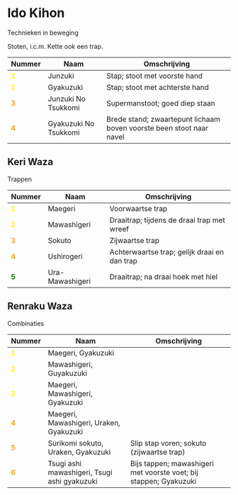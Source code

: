 # Ido Kihon

Technieken in beweging

Stoten, i.c.m. Kette ook een trap.

| Nummer                                  | Naam                  | Omschrijving                                                         |
|-----------------------------------------|-----------------------|----------------------------------------------------------------------|
| <span style="color:yellow">**1**</span> | Junzuki               | Stap; stoot met voorste hand                                         |
| <span style="color:yellow">**2**</span> | Gyakuzuki             | Stap; stoot met achterste hand                                       |
| <span style="color:orange">**3**</span> | Junzuki No Tsukkomi   | Supermanstoot; goed diep staan                                       |
| <span style="color:orange">**4**</span> | Gyakuzuki No Tsukkomi | Brede stand; zwaartepunt lichaam boven voorste been stoot naar navel |

## Keri Waza

Trappen

| Nummer                                  | Naam            | Omschrijving                                 |
|-----------------------------------------|-----------------|----------------------------------------------|
| <span style="color:yellow">**1**</span> | Maegeri         | Voorwaartse trap                             |
| <span style="color:yellow">**2**</span> | Mawashigeri     | Draaitrap; tijdens de draai trap met wreef   |
| <span style="color:orange">**3**</span> | Sokuto          | Zijwaartse trap                              |
| <span style="color:orange">**4**</span> | Ushirogeri      | Achterwaartse trap; gelijk draai en dan trap |
| <span style="color:green">**5**</span>  | Ura-Mawashigeri | Draaitrap; na draai hoek met hiel            |

## Renraku Waza

Combinaties

| Nummer                                  | Naam                                         | Omschrijving                                                      |
|-----------------------------------------|----------------------------------------------|-------------------------------------------------------------------|
| <span style="color:yellow">**1**</span> | Maegeri, Gyakuzuki                           |                                                                   |
| <span style="color:yellow">**2**</span> | Mawashigeri, Guyakuzuki                      |                                                                   |
| <span style="color:yellow">**3**</span> | Maegeri, Mawashigeri, Gyakuzuki              |                                                                   |
| <span style="color:orange">**4**</span> | Maegeri, Mawashigeri, Uraken, Gyakuzuki      |                                                                   |
| <span style="color:orange">**5**</span> | Surikomi sokuto, Uraken, Gyakuzuki           | Slip stap voren; sokuto (zijwaartse trap)                         |
| <span style="color:orange">**6**</span> | Tsugi ashi mawashigeri, Tsugi ashi gyakuzuki | Bijs tappen; mawashigeri met voorste voet; bij stappen; Gyakuzuki |                     
